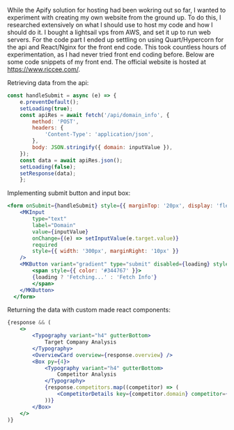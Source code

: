 While the Apify solution for hosting had been wokring out so far, I wanted to experiment with creating my own website from the ground up. To do this, I researched extensively on what I should use to host my code and how I should do it. I bought a lightsail vps from AWS, and set it up to run web servers. For the code part I ended up settling on using Quart/Hypercorn for the api and React/Nginx for the front end code. This took countless hours of experimentation, as I had never tried front end coding before. Below are some code snippets of my front end. The official website is hosted at https://www.riccee.com/.

Retrieving data from the api:
```jsx
const handleSubmit = async (e) => {
    e.preventDefault();
    setLoading(true);
    const apiRes = await fetch('/api/domain_info', {
        method: 'POST',
        headers: {
            'Content-Type': 'application/json',
        },
        body: JSON.stringify({ domain: inputValue }),
    });
    const data = await apiRes.json();
    setLoading(false);
    setResponse(data);
    };
```

Implementing submit button and input box:
```jsx
<form onSubmit={handleSubmit} style={{ marginTop: '20px', display: 'flex', justifyContent: 'center' }}>
    <MKInput
        type="text"
        label="Domain"
        value={inputValue}
        onChange={(e) => setInputValue(e.target.value)}
        required
        style={{ width: '300px', marginRight: '10px' }}
    />
    <MKButton variant="gradient" type="submit" disabled={loading} style={{ backgroundColor: '#6ad5e6' }}>
        <span style={{ color: '#344767' }}>
        {loading ? 'Fetching...' : 'Fetch Info'}
        </span>
    </MKButton>
  </form>
```

Returning the data with custom made react components:
```jsx
{response && (
    <>
        <Typography variant="h4" gutterBottom>
            Target Company Analysis
        </Typography>
        <OverviewCard overview={response.overview} />
        <Box py={4}>
            <Typography variant="h4" gutterBottom>
                Competitor Analysis
            </Typography>
            {response.competitors.map((competitor) => (
                <CompetitorDetails key={competitor.domain} competitor={competitor} />
            ))}
        </Box>
    </>
)}
```
